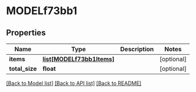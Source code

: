 # MODELf73bb1

## Properties
Name | Type | Description | Notes
------------ | ------------- | ------------- | -------------
**items** | [**list[MODELf73bb1Items]**](MODELf73bb1Items.md) |  | [optional] 
**total_size** | **float** |  | [optional] 

[[Back to Model list]](../README.md#documentation-for-models) [[Back to API list]](../README.md#documentation-for-api-endpoints) [[Back to README]](../README.md)


